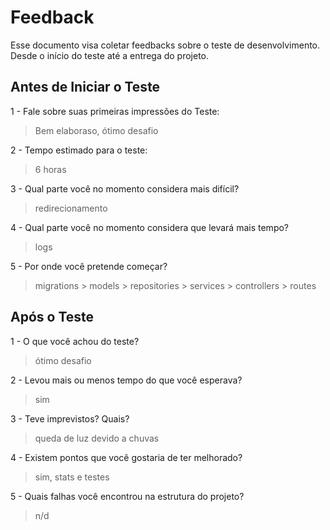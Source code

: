 # Feedback
Esse documento visa coletar feedbacks sobre o teste de desenvolvimento. Desde o início do teste até a entrega do projeto.

## Antes de Iniciar o Teste

1 - Fale sobre suas primeiras impressões do Teste:
> Bem elaboraso, ótimo desafio

2 - Tempo estimado para o teste:
> 6 horas

3 - Qual parte você no momento considera mais difícil?
> redirecionamento

4 - Qual parte você no momento considera que levará mais tempo?
> logs

5 - Por onde você pretende começar?
> migrations > models > repositories > services > controllers > routes


## Após o Teste

1 - O que você achou do teste?
> ótimo desafio

2 - Levou mais ou menos tempo do que você esperava?
> sim

3 - Teve imprevistos? Quais?
> queda de luz devido a chuvas

4 - Existem pontos que você gostaria de ter melhorado?
> sim, stats e testes

5 - Quais falhas você encontrou na estrutura do projeto?
> n/d
